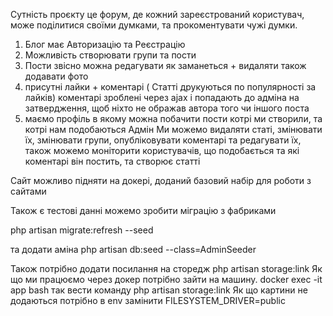 Сутність проєкту це форум, де кожний зареєстрований користувач, може поділитися своїми думками, та прокоментувати чужі думки.
1) Блог має Авторизацію та Реєстрацію
2) Можливість створювати групи та пости
3) Пости звісно можна редагувати як заманеться + видаляти також додавати фото
4) присутні лайки + коментарі ( Статті друкуються по популярності за лайків)
коментарі зроблені через ajax і попадають до адміна на затвердження, щоб ніхто не ображав автора того чи іншого поста
5) маємо профіль в якому можна побачити пости котрі ми створили, та котрі нам подобаються
Адмін
Ми можемо видаляти статі, змінювати їх, змінювати групи, опубліковувати коментарі та редагувати їх, також можемо моніторити користувачів, що подобається та які коментарі він постить, та створює статті

Сайт можливо підняти на докері, доданий базовий набір для роботи з сайтами 

Також є тестові данні можемо зробити міграцію з фабриками

php artisan migrate:refresh --seed

та додати аміна  php artisan db:seed --class=AdminSeeder

Також потрібно додати посилання на сторедж php artisan storage:link
Як що ми працюємо через докер потрібно зайти на машину. docker exec -it app bash так вести команду  php artisan storage:link
Як що картини не додаються потрібно в env замінити FILESYSTEM_DRIVER=public

